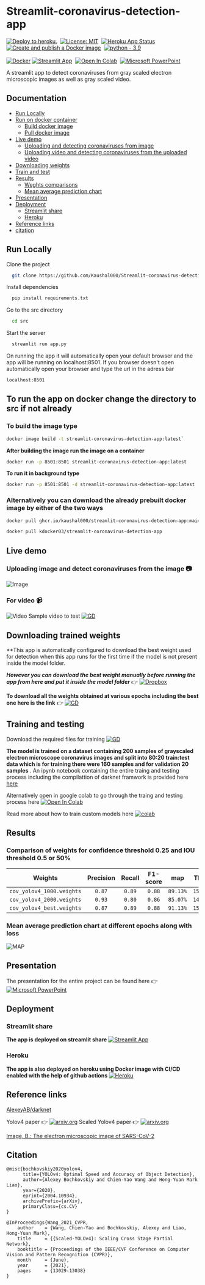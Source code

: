 # Streamlit-coronavirus-detection-app

[![Deploy to heroku.](https://github.com/Kaushal000/Streamlit-coronavirus-detection-app/actions/workflows/main.yml/badge.svg)](https://github.com/Kaushal000/Streamlit-coronavirus-detection-app/actions/workflows/main.yml)
&nbsp;[![License: MIT](https://img.shields.io/badge/License-MIT-yellow.svg)](https://opensource.org/licenses/MIT)
&nbsp;[![Heroku App Status](http://heroku-shields.herokuapp.com/streamlit-github)](https://streamlit-github.herokuapp.com/)
&nbsp;[![Create and publish a Docker image](https://github.com/Kaushal000/Streamlit-coronavirus-detection-app/actions/workflows/Dockerimage.yaml/badge.svg)](https://github.com/Kaushal000/Streamlit-coronavirus-detection-app/actions/workflows/Dockerimage.yaml)
&nbsp;[![python - 3.9](https://upload.wikimedia.org/wikipedia/commons/1/1b/Blue_Python_3.9_Shield_Badge.svg)](https://www.python.org/downloads/release/python-397/)
<br><br>[![Docker](https://img.shields.io/badge/docker-%230db7ed.svg?style=for-the-badge&logo=docker&logoColor=white)](https://hub.docker.com/repository/docker/kdocker03/streamlit-coronavirus-detection-app/general)&nbsp;[![Streamlit App](https://static.streamlit.io/badges/streamlit_badge_black_white.svg)](https://share.streamlit.io/kaushal000/streamlit-coronavirus-detection-app/main/src/app.py)
&nbsp;[![Open In Colab](https://colab.research.google.com/assets/colab-badge.svg)](https://colab.research.google.com/drive/1KszU9b3t-T_Ia5GNjiy_uuktOnydlEID)
&nbsp;[![Microsoft PowerPoint](https://img.shields.io/badge/Microsoft_PowerPoint-B7472A?style=for-the-badge&logo=microsoft-powerpoint&logoColor=white)](https://1drv.ms/p/s!Asia4jQGHnLM6mzcO4j0SJydJfTD?e=UP4awf)


A streamlit app to detect coronaviruses from gray scaled electron microscopic images as well as gray scaled video. 

## Documentation 

* [Run Locally](#run-locally)
* [Run on docker container](#to-run-the-app-on-docker-change-the-directory-to-src-if-not-already)
    - [Build docker image](#to-build-the-image-type )
    - [Pull docker image](#alternatively-you-can-download-the-already-prebuilt-docker-image-by-either-of-the-two-way)
* [Live demo](#live-demo)
    - [Uploading and detecting coronaviruses from image](#uploading-image-and-detect-coronaviruses-from-the-image-camera)
    - [Uploading video and detecting coronaviruses from the uploaded video](#for-video-video_camera) 
* [Downloading weights](#downloading-trained-weights)
* [Train and test](#training-and-testing)
* [Results](#results)
    - [Weghts comparisons](#comparison-of-weights-for-confidence-threshold-0.25-and-IOU-threshold-0.5-or-50%)
    - [Mean average prediction chart](#mean-average-prediction-chart-at-different-epochs-along-with-loss)
* [Presentation](#presentation)
* [Deployment](#deployment)
    - [Streamlit share](#streamlit-share)
    - [Heroku](#heroku) 
* [Reference links](#reference-links)
* [citation](#citation)



## Run Locally

Clone the project

```bash
  git clone https://github.com/Kaushal000/Streamlit-coronavirus-detection-app.git
```


Install dependencies

```bash
  pip install requirements.txt
```

Go to the src directory

```bash
  cd src
```

Start the server

```bash
  streamlit run app.py
```

On running the app it will automatically open your default browser and the app will be running on localhost:8501. If you browser doesn't open automatically open your browser and type the url in the adress bar 

```bash 
localhost:8501
```

## To run the app on docker change the directory to src if not already

### To build the image type 
```bash
docker image build -t streamlit-coronavirus-detection-app:latest`
```
**After building the image run the image on a container** 
```bash
docker run -p 8501:8501 streamlit-coronavirus-detection-app:latest
```

**To run it in background type** 
```bash
docker run -p 8501:8501 -d streamlit-coronavirus-detection-app:latest
```
### Alternatively you can download the already prebuilt docker image by either of the two ways 

```bash
docker pull ghcr.io/kaushal000/streamlit-coronavirus-detection-app:main
```


```bash
docker pull kdocker03/streamlit-coronavirus-detection-app
```

## Live demo

### Uploading image and detect coronaviruses from the image :camera:  
![Image](https://github.com/Kaushal000/Streamlit-coronavirus-detection-app/blob/main/Demo.gif)

### For video :video_camera:
![Video](https://github.com/Kaushal000/Streamlit-coronavirus-detection-app/blob/main/Demovideo.gif)
Sample video to test [![GD](https://img.shields.io/badge/Google%20Drive-4285F4?style=for-the-badge&logo=googledrive&logoColor=393665)](https://drive.google.com/file/d/1kVfiah1S-eiRa86webkjT_fYuryulmHh/view?usp=sharing)



## Downloading trained weights

**This app is automatically configured to download the best weight used for detection when this app runs for the first time if the model is not present inside the model folder.

***However you can download the best weight manually before running the app from here and put it inside the model folder*** 
:point_right: [![Dropbox](https://img.shields.io/badge/Dropbox-%233B4D98.svg?style=for-the-badge&logo=Dropbox&logoColor=white)](https://www.dropbox.com/s/909wlai4r3y4uz1/cov_yolov4_best.weights?dl=0)

**To download all the weights obtained at various epochs including the best one here is the link** 
:point_right: [![GD](https://img.shields.io/badge/Google%20Drive-4285F4?style=for-the-badge&logo=googledrive&logoColor=393665)](https://drive.google.com/drive/folders/1nXGd1WZOlzk8fW36ADKfcHPvm3lBY7OT?usp=sharing)

## Training and testing 
Download the required files for training [![GD](https://img.shields.io/badge/Google%20Drive-4285F4?style=for-the-badge&logo=googledrive&logoColor=393665)](https://drive.google.com/drive/folders/14Mrj9PmPaECouSZhlkoRIjiTF0FZSqUP?usp=sharing)

**The model is trained on a dataset containing 200 samples of grayscaled electron microscope coronavirus images and split into 80:20 train:test data which is for training there were 160 samples and for validation 20 samples** . An ipynb notebook containing the entire traing and testing process including the compilattion of darknet framwork is provided here <a href="https://github.com/Kaushal000/Streamlit-coronavirus-detection-app/blob/main/Coronavirus_detection_train_and_test_model.ipynb">here</a>

Alternatively open in google colab to go through the traing and testing process here [![Open In Colab](https://colab.research.google.com/assets/colab-badge.svg)](https://colab.research.google.com/drive/1KszU9b3t-T_Ia5GNjiy_uuktOnydlEID)

Read more about how to train custom models here [![colab](https://user-images.githubusercontent.com/4096485/86174097-b56b9000-bb29-11ea-9240-c17f6bacfc34.png)](https://colab.research.google.com/drive/1_GdoqCJWXsChrOiY8sZMr_zbr_fH-0Fg?style=for-the-badge&logo=googledrive&logoColor=)

## Results

### Comparison of weights for confidence threshold 0.25 and IOU threshold 0.5 or 50%

| Weights                    | Precision | Recall | F1-score | map     | TP     | FP    | FN    |   
| :-----------------------:  | :-------: | :----: |  :----:  | :-----: | :----: | :---: | :---: |
| `cov_yolov4_1000.weights`  | `0.87`    | `0.89` |  `0.88`  | `89.13%`|  `150` |  `40` |  `25` | 
| `cov_yolov4_2000.weights`  | `0.93`    | `0.80` |  `0.86`  | `85.07%`|  `140` |  `11` |  `35` | 
| `cov_yolov4_best.weights`  | `0.87`    | `0.89` |  `0.88`  | `91.13%`|  `155` |  `23` |  `20` | 





### Mean average prediction chart at different epochs along with loss
![MAP](https://github.com/Kaushal000/Streamlit-coronavirus-detection-app/blob/main/map-chart/chart_cov_yolov4.png)

## Presentation 
The presentation for the entire project can be found here 👉 [![Microsoft PowerPoint](https://img.shields.io/badge/Microsoft_PowerPoint-B7472A?style=for-the-badge&logo=microsoft-powerpoint&logoColor=white)](https://1drv.ms/p/s!Asia4jQGHnLM6mzcO4j0SJydJfTD?e=UP4awf)

## Deployment
### Streamlit share
**The app is deployed on streamlit share** [![Streamlit App](https://static.streamlit.io/badges/streamlit_badge_black_white.svg)](https://share.streamlit.io/kaushal000/streamlit-coronavirus-detection-app/main/src/app.py)

### Heroku
**The app is also deployed on heroku using Docker image with CI/CD enabled with the help of github actions** [![Heroku](https://img.shields.io/badge/heroku-%23430098.svg?style=for-the-badge&logo=heroku&logoColor=white)](https://streamlit-github.herokuapp.com/)

## Reference links
<a href="https://github.com/AlexeyAB/darknet" target="_blank">AlexeyAB/darknet</a>

Yolov4 paper 👉 [![arxiv.org](http://img.shields.io/badge/cs.CV-arXiv%3A2004.10934-B31B1B.svg)](https://arxiv.org/abs/2004.10934)
Scaled Yolov4 paper 👉 [![arxiv.org](http://img.shields.io/badge/cs.CV-arXiv%3A2011.08036-B31B1B.svg)](https://arxiv.org/abs/2011.08036)

<a href="https://baike.baidu.com/item/2019" target="_blank">Image, B.: The electron microscopic image of SARS-CoV-2</a> 

## Citation 
```
@misc{bochkovskiy2020yolov4,
      title={YOLOv4: Optimal Speed and Accuracy of Object Detection}, 
      author={Alexey Bochkovskiy and Chien-Yao Wang and Hong-Yuan Mark Liao},
      year={2020},
      eprint={2004.10934},
      archivePrefix={arXiv},
      primaryClass={cs.CV}
}
```

```
@InProceedings{Wang_2021_CVPR,
    author    = {Wang, Chien-Yao and Bochkovskiy, Alexey and Liao, Hong-Yuan Mark},
    title     = {{Scaled-YOLOv4}: Scaling Cross Stage Partial Network},
    booktitle = {Proceedings of the IEEE/CVF Conference on Computer Vision and Pattern Recognition (CVPR)},
    month     = {June},
    year      = {2021},
    pages     = {13029-13038}
}
```
